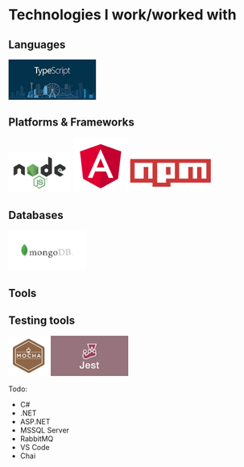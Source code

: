 # Technologies I work/worked with

## Languages

<a href="https://www.typescriptlang.org/" target="_blank"><img src="typescript.jpg" width="174" height="80"></a>

## Platforms & Frameworks
<a href="https://nodejs.org"  target="_blank"><img src="nodejs.png" width="124" height="80"></a>
<a href="https://angular.io/" target="_blank"><img src="angular.png" width="110" height="110"></a>
<a href="https://www.npmjs.com/"  target="_blank"><img src="npm.png" width="160" height="80"></a>

## Databases
<a href="https://www.mongodb.com/" target="_blank"><img src="mongodb.png" width="154" height="80"></a>

## Tools

## Testing tools
<a href="https://mochajs.org/"  target="_blank"><img src="mocha.png" width="80" height="80"></a>
<a href="https://facebook.github.io/jest/" target="_blank"><img src="jest.png" width="154" height="80"></a>

Todo:

* C#
* .NET
* ASP.NET
* MSSQL Server
* RabbitMQ
* VS Code
* Chai 
